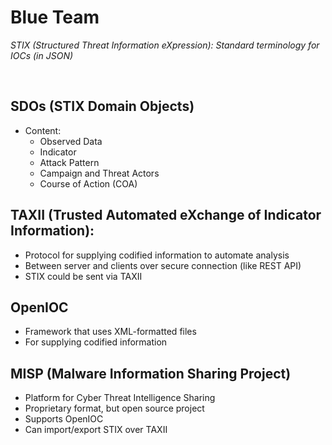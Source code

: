 # Blue Team

*STIX (Structured Threat Information eXpression): Standard terminology for IOCs (in JSON)*

<br />

## SDOs (STIX Domain Objects)
- Content:
   - Observed Data
   - Indicator
   - Attack Pattern
   - Campaign and Threat Actors
   - Course of Action (COA)

## TAXII (Trusted Automated eXchange of Indicator Information):
- Protocol for supplying codified information to automate analysis
- Between server and clients over secure connection (like REST API)
- STIX could be sent via TAXII

## OpenIOC
- Framework that uses XML-formatted files
- For supplying codified information

## MISP (Malware Information Sharing Project)
- Platform for Cyber Threat Intelligence Sharing
- Proprietary format, but open source project
- Supports OpenIOC
- Can import/export STIX over TAXII
